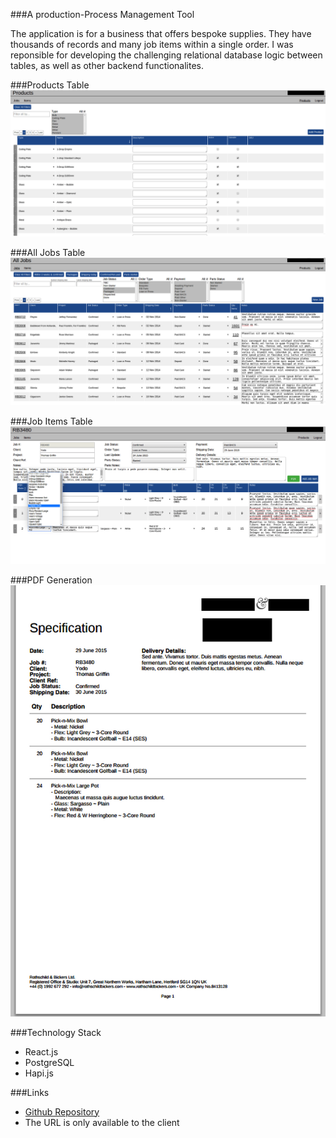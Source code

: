###A production-Process Management Tool

The application is for a business that offers bespoke supplies. They have thousands of records and many job items within a single order. I was reponsible for developing the challenging relational database logic between tables, as well as other backend functionalites.

###Products Table
![](products.png)

###All Jobs Table
![](alljobs.png)

###Job Items Table
![](item.png)

###PDF Generation
![](pdf.png)

###Technology Stack

- React.js
- PostgreSQL
- Hapi.js

###Links
- [Github Repository](https://github.com/foundersandcoders/chandelier)
- The URL is only available to the client
